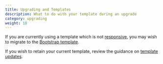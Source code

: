 ```yaml
---
title: Upgrading and Templates 
description: What to do with your template during an upgrade 
category: upgrading 
weight: 10
---
```


If you are currently using a template which is not [responsive](/user/template/responsive/), you may wish to migrate to the [Bootstrap template](/user/template/bootstrap/).

If you wish to retain your current template, review the guidance on [template updates](/user/template/template_changes/). 

